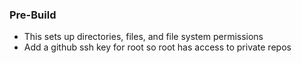 ###  Pre-Build
* This sets up directories, files, and file system permissions 
* Add a github ssh key for root so root has access to private repos

